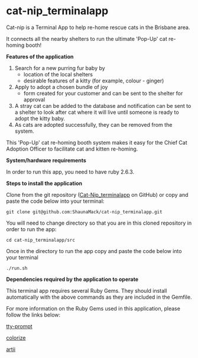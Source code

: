 # cat-nip_terminalapp #

Cat-nip is a Terminal App to help re-home rescue cats in the Brisbane area. 

It connects all the nearby shelters to run the ultimate 'Pop-Up' cat re-homing booth!

**Features of the application**

1. Search for a new purring fur baby by
    - location of the local shelters
    - desirable features of a kitty (for example, colour - ginger)
2. Apply to adopt a chosen bundle of joy
    - form created for your customer and can be sent to the shelter for approval
3. A stray cat can be added to the database and notification can be sent to a shelter to look after cat where it will live until someone is ready to adopt the kitty baby.
4. As cats are adopted successfully, they can be removed from the system.


This 'Pop-Up' cat re-homing booth system makes it easy for the Chief Cat Adoption Officer to facilitate cat and kitten re-homing.


**System/hardware requirements**

In order to run this app, you need to have ruby 2.6.3.

**Steps to install the application**

Clone from the git repository ([Cat-Nip_terminalapp](https://github.com/ShaunaMack/cat-nip_terminalapp) on GitHub) or copy and paste the code below into your terminal:

    git clone git@github.com:ShaunaMack/cat-nip_terminalapp.git

You will need to change directory so that you are in this cloned repository in order to run the app:

    cd cat-nip_terminalapp/src

Once in the directory to run the app copy and paste the code below into your terminal

    ./run.sh


**Dependencies required by the application to operate**

This terminal app requires several Ruby Gems. They should install automatically with the above commands as they are included in the Gemfile. 

For more information on the Ruby Gems used in this application, please follow the links below:

[tty-prompt](https://github.com/piotrmurach/tty-prompt#212-keyboard-events)

[colorize](https://github.com/fazibear/colorize)

[artii](https://rubygems.org/gems/artii/versions/2.1.2)



